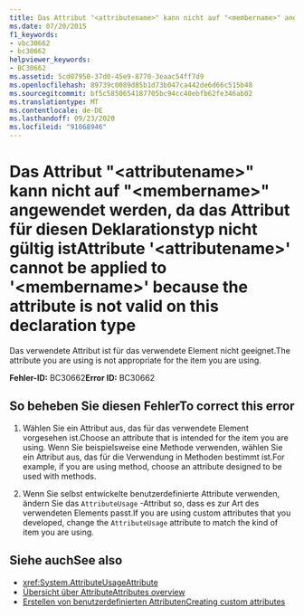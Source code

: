 ```yaml
---
title: Das Attribut "<attributename>" kann nicht auf "<membername>" angewendet werden, da das Attribut für diesen Deklarationstyp nicht gültig ist
ms.date: 07/20/2015
f1_keywords:
- vbc30662
- bc30662
helpviewer_keywords:
- BC30662
ms.assetid: 5cd07950-37d0-45e9-8770-3eaac54ff7d9
ms.openlocfilehash: 89739c0089d85b1d73b047ca442de6d66c515b48
ms.sourcegitcommit: bf5c5850654187705bc94cc40ebfb62fe346ab02
ms.translationtype: MT
ms.contentlocale: de-DE
ms.lasthandoff: 09/23/2020
ms.locfileid: "91068946"
---
```

# <a name="attribute-attributename-cannot-be-applied-to-membername-because-the-attribute-is-not-valid-on-this-declaration-type"></a><span data-ttu-id="b792f-102">Das Attribut "\<attributename>" kann nicht auf "\<membername>" angewendet werden, da das Attribut für diesen Deklarationstyp nicht gültig ist</span><span class="sxs-lookup"><span data-stu-id="b792f-102">Attribute '\<attributename>' cannot be applied to '\<membername>' because the attribute is not valid on this declaration type</span></span>

<span data-ttu-id="b792f-103">Das verwendete Attribut ist für das verwendete Element nicht geeignet.</span><span class="sxs-lookup"><span data-stu-id="b792f-103">The attribute you are using is not appropriate for the item you are using.</span></span>  
  
 <span data-ttu-id="b792f-104">**Fehler-ID:** BC30662</span><span class="sxs-lookup"><span data-stu-id="b792f-104">**Error ID:** BC30662</span></span>  
  
## <a name="to-correct-this-error"></a><span data-ttu-id="b792f-105">So beheben Sie diesen Fehler</span><span class="sxs-lookup"><span data-stu-id="b792f-105">To correct this error</span></span>  
  
1. <span data-ttu-id="b792f-106">Wählen Sie ein Attribut aus, das für das verwendete Element vorgesehen ist.</span><span class="sxs-lookup"><span data-stu-id="b792f-106">Choose an attribute that is intended for the item you are using.</span></span> <span data-ttu-id="b792f-107">Wenn Sie beispielsweise eine Methode verwenden, wählen Sie ein Attribut aus, das für die Verwendung in Methoden bestimmt ist.</span><span class="sxs-lookup"><span data-stu-id="b792f-107">For example, if you are using method, choose an attribute designed to be used with methods.</span></span>  
  
2. <span data-ttu-id="b792f-108">Wenn Sie selbst entwickelte benutzerdefinierte Attribute verwenden, ändern Sie das `AttributeUsage` -Attribut so, dass es zur Art des verwendeten Elements passt.</span><span class="sxs-lookup"><span data-stu-id="b792f-108">If you are using custom attributes that you developed, change the `AttributeUsage` attribute to match the kind of item you are using.</span></span>  
  
## <a name="see-also"></a><span data-ttu-id="b792f-109">Siehe auch</span><span class="sxs-lookup"><span data-stu-id="b792f-109">See also</span></span>

- <xref:System.AttributeUsageAttribute>
- [<span data-ttu-id="b792f-110">Übersicht über Attribute</span><span class="sxs-lookup"><span data-stu-id="b792f-110">Attributes overview</span></span>](../programming-guide/concepts/attributes/index.md)
- [<span data-ttu-id="b792f-111">Erstellen von benutzerdefinierten Attributen</span><span class="sxs-lookup"><span data-stu-id="b792f-111">Creating custom attributes</span></span>](../programming-guide/concepts/attributes/creating-custom-attributes.md)
